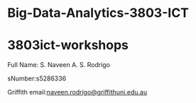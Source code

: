 # Big-Data-Analytics-3803-ICT
# 3803ict-workshops

Full Name: S. Naveen A. S. Rodrigo

sNumber:s5286336

Griffith email:naveen.rodrigo@griffithuni.edu.au

